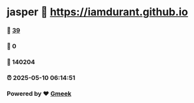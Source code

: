 # jasper :link: https://iamdurant.github.io 
### :page_facing_up: [39](https://iamdurant.github.io/tag.html) 
### :speech_balloon: 0 
### :hibiscus: 140204 
### :alarm_clock: 2025-05-10 06:14:51 
### Powered by :heart: [Gmeek](https://github.com/Meekdai/Gmeek)

